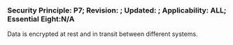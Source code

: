 ### Security Principle: P7; Revision: ; Updated: ; Applicability: ALL; Essential Eight:N/A
<p>Data is encrypted at rest and in transit between different systems.</p>